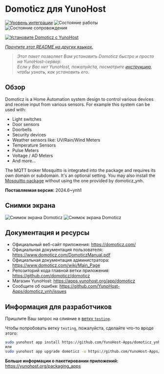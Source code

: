 <!--
Важно: этот README был автоматически сгенерирован <https://github.com/YunoHost/apps/tree/master/tools/readme_generator>
Он НЕ ДОЛЖЕН редактироваться вручную.
-->

# Domoticz для YunoHost

[![Уровень интеграции](https://dash.yunohost.org/integration/domoticz.svg)](https://ci-apps.yunohost.org/ci/apps/domoticz/) ![Состояние работы](https://ci-apps.yunohost.org/ci/badges/domoticz.status.svg) ![Состояние сопровождения](https://ci-apps.yunohost.org/ci/badges/domoticz.maintain.svg)

[![Установите Domoticz с YunoHost](https://install-app.yunohost.org/install-with-yunohost.svg)](https://install-app.yunohost.org/?app=domoticz)

*[Прочтите этот README на других языках.](./ALL_README.md)*

> *Этот пакет позволяет Вам установить Domoticz быстро и просто на YunoHost-сервер.*  
> *Если у Вас нет YunoHost, пожалуйста, посмотрите [инструкцию](https://yunohost.org/install), чтобы узнать, как установить его.*

## Обзор

Domoticz is a Home Automation system design to control various devices and receive input from various sensors.
For example this system can be used with: 

* Light switches
* Door sensors
* Doorbells
* Security devices
* Weather sensors like: UV/Rain/Wind Meters
* Temperature Sensors
* Pulse Meters
* Voltage / AD Meters
* And more...


The MQTT broker Mosquitto is integrated into the package and requires its own domain or subdomain. It's an optional setting.
You may also install the [Mosquitto package](https://github.com/YunoHost-Apps/mosquitto_ynh) without using the one provided by domoticz_ynh.

**Поставляемая версия:** 2024.6~ynh1

## Снимки экрана

![Снимок экрана Domoticz](./doc/screenshots/domoticz_Switches_screen.png)
![Снимок экрана Domoticz](./doc/screenshots/domoticz_floorplan_machineon.png)

## Документация и ресурсы

- Официальный веб-сайт приложения: <https://domoticz.com/>
- Официальная документация пользователя: <https://www.domoticz.com/DomoticzManual.pdf>
- Официальная документация администратора: <https://www.domoticz.com/wiki/Main_Page>
- Репозиторий кода главной ветки приложения: <https://github.com/domoticz/domoticz>
- Магазин YunoHost: <https://apps.yunohost.org/app/domoticz>
- Сообщите об ошибке: <https://github.com/YunoHost-Apps/domoticz_ynh/issues>

## Информация для разработчиков

Пришлите Ваш запрос на слияние в [ветку `testing`](https://github.com/YunoHost-Apps/domoticz_ynh/tree/testing).

Чтобы попробовать ветку `testing`, пожалуйста, сделайте что-то вроде этого:

```bash
sudo yunohost app install https://github.com/YunoHost-Apps/domoticz_ynh/tree/testing --debug
или
sudo yunohost app upgrade domoticz -u https://github.com/YunoHost-Apps/domoticz_ynh/tree/testing --debug
```

**Больше информации о пакетировании приложений:** <https://yunohost.org/packaging_apps>
